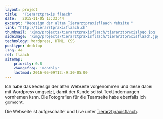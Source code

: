 ```yaml
---
layout: project
title:  "Tierarztpraxis flaach"
date:   2015-11-05 13:33:44
excerpt: "Redesign der alten Tierarztpraxisflaach Website."
link: "http://tierarztpraxisflaach.ch"
thumbnail: '/img/projects/tierarztpraxisflaach/tierarztpraxislogo.jpg'
sideimage: '/img/projects/tierarztpraxisflaach/tierarztpraxisflaach.jpg'
technology: Wordpress, HTML, CSS
posttype: desktop
lang: de
ref: flaach
sitemap:
    priority: 0.8
    changefreq: 'monthly'
    lastmod: 2016-05-09T12:49:30-05:00
---
```


Ich habe das Redesign der alten Webseite vorgenommen und diese dabei mit Wordpress umgsetzt, damit der Kunde selbst Textändernungen vornhemen kann.
Die Fotografien für die Teamseite habe ebenfalls ich gemacht.

Die Webseite ist aufgeschaltet und Live unter [Tierarztpraxisflaach](http://tierarztpraxisflaach.ch).
